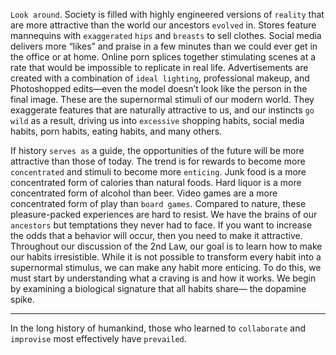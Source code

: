 `Look around`. Society is filled with highly engineered versions of
`reality` that are more attractive than the world our ancestors `evolved`
in. Stores feature mannequins with `exaggerated` `hips` and `breasts` to
sell clothes. Social media delivers more “likes” and praise in a few
minutes than we could ever get in the office or at home. Online porn
splices together stimulating scenes at a rate that would be impossible
to replicate in real life. Advertisements are created with a combination
of `ideal lighting`, professional makeup, and Photoshopped edits—even
the model doesn’t look like the person in the final image. These are the
supernormal stimuli of our modern world. They exaggerate features
that are naturally attractive to us, and our instincts `go wild` as a result,
driving us into `excessive` shopping habits, social media habits, porn
habits, eating habits, and many others.

If history `serves as` a guide, the opportunities of the future will be
more attractive than those of today. The trend is for rewards to
become more `concentrated` and stimuli to become more `enticing`. Junk
food is a more concentrated form of calories than natural foods. Hard
liquor is a more concentrated form of alcohol than beer. Video games
are a more concentrated form of play than `board games`. Compared to
nature, these pleasure-packed experiences are hard to resist. We have
the brains of our `ancestors` but temptations they never had to face.
If you want to increase the odds that a behavior will occur, then you
need to make it attractive. Throughout our discussion of the 2nd Law,
our goal is to learn how to make our habits irresistible. While it is not
possible to transform every habit into a supernormal stimulus, we can
make any habit more enticing. To do this, we must start by
understanding what a craving is and how it works.
We begin by examining a biological signature that all habits share—
the dopamine spike.

---
In the long history of
humankind, those who learned to `collaborate` and `improvise` most
effectively have `prevailed`.